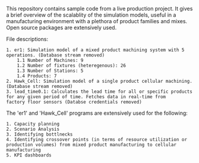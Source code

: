 This repository contains sample code from a live production project. It gives a brief overview of the scalablity of the simulation models, useful in a manufacturing environment with a plethora of product families and mixes. Open source packages are extensively used.

File descriptions:

    1. er1: Simulation model of a mixed product machining system with 5 operations. (Database stream removed)
        1.1 Number of Machines: 9
        1.2 Number of fixtures (heteregenous): 26
        1.3 Number of Stations: 5
        1.4 Products: 7
    2. Hawk_Cell: Simulation model of a single product cellular machining. (Database stream removed)
    3. lead_time0.1: Calculates the lead time for all or specific products for any given period of time. Fetches data in real-time from            factory floor sensors (Databse credentials removed)
    
The 'er1' and 'Hawk_Cell' programs are extensively used for the following:

    1. Capacity planning
    2. Scenario Analysis
    3. Identifying bottlnecks
    4. Identifying crossover points (in terms of resource utilization or production volumes) from mixed product manufacturing to cellular         manufacturing
    5. KPI dashboards
